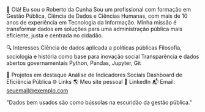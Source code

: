 👋 Olá! Eu sou o Roberto da Cunha Sou um profissional com formação em Gestão Pública, Ciência de Dados e Ciências Humanas, com mais de 10 anos de experiência em Tecnologia da Informação. Minha missão é transformar dados em soluções para uma administração pública mais eficiente, justa e centrada no cidadão.

🔍 Interesses Ciência de dados aplicada a políticas públicas Filosofia, sociologia e história como base para inovação social Transparência e dados abertos governamentais Python, Pandas, Jupyter, Git

📌 Projetos em destaque Análise de Indicadores Sociais Dashboard de Eficiência Pública 🌐 Links 🌎 Meu site pessoal 💼 LinkedIn 📬 Email: seuemail@exemplo.com

"Dados bem usados são como bússolas na escuridão da gestão pública."
